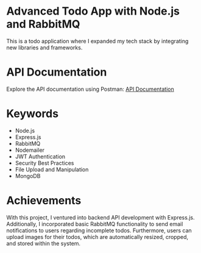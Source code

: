 
# Advanced Todo App with Node.js and RabbitMQ
This is a todo application where I expanded my tech stack by integrating new libraries and frameworks.

# API Documentation
Explore the API documentation using Postman: [API Documentation](https://documenter.getpostman.com/view/17549703/2sA2rDxgJi)

# Keywords

* Node.js
* Express.js
* RabbitMQ
* Nodemailer
* JWT Authentication
* Security Best Practices
* File Upload and Manipulation
* MongoDB

# Achievements

With this project, I ventured into backend API development with Express.js. Additionally, I incorporated basic RabbitMQ functionality to send email notifications to users regarding incomplete todos. Furthermore, users can upload images for their todos, which are automatically resized, cropped, and stored within the system.

